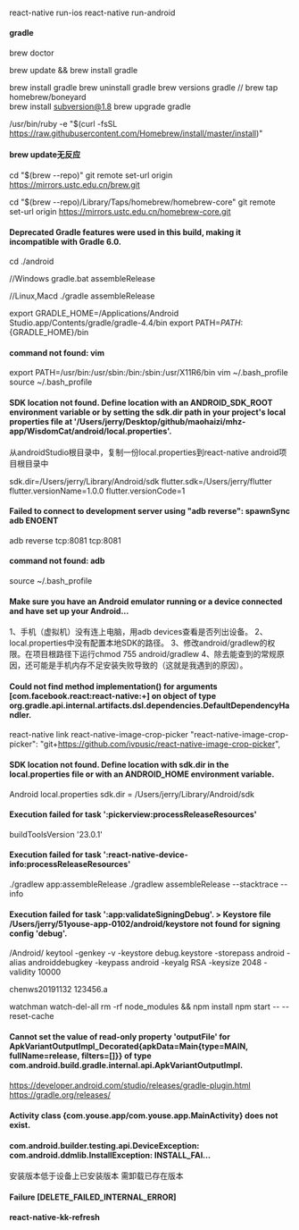 #### 

react-native run-ios
react-native run-android

#### gradle
brew doctor

brew update && brew install gradle

brew install gradle
brew uninstall gradle
  brew versions gradle
    // brew tap homebrew/boneyard  
    brew install subversion@1.8
brew upgrade gradle

/usr/bin/ruby -e "$(curl -fsSL https://raw.githubusercontent.com/Homebrew/install/master/install)"

#### brew update无反应
cd "$(brew --repo)"
git remote set-url origin https://mirrors.ustc.edu.cn/brew.git

cd "$(brew --repo)/Library/Taps/homebrew/homebrew-core"
git remote set-url origin https://mirrors.ustc.edu.cn/homebrew-core.git

####  Deprecated Gradle features were used in this build, making it incompatible with Gradle 6.0.
cd ./android

//Windows
gradle.bat assembleRelease      

//Linux,Macd
./gradle assembleRelease  

export GRADLE_HOME=/Applications/Android Studio.app/Contents/gradle/gradle-4.4/bin
export PATH=${PATH}:${GRADLE_HOME}/bin


#### command not found: vim
export PATH=/usr/bin:/usr/sbin:/bin:/sbin:/usr/X11R6/bin
vim ~/.bash_profile
source ~/.bash_profile  

#### SDK location not found. Define location with an ANDROID_SDK_ROOT environment variable or by setting the sdk.dir path in your project's local properties file at '/Users/jerry/Desktop/github/maohaizi/mhz-app/WisdomCat/android/local.properties'.
从androidStudio根目录中，复制一份local.properties到react-native android项目根目录中

sdk.dir=/Users/jerry/Library/Android/sdk
flutter.sdk=/Users/jerry/flutter
flutter.versionName=1.0.0
flutter.versionCode=1

#### Failed to connect to development server using "adb reverse": spawnSync adb ENOENT
adb reverse tcp:8081 tcp:8081
#### command not found: adb
source ~/.bash_profile

#### Make sure you have an Android emulator running or a device connected and have set up your Android...
1、手机（虚拟机）没有连上电脑，用adb devices查看是否列出设备。
2、local.properties中没有配置本地SDK的路径。
3、修改android/gradlew的权限。在项目根路径下运行chmod 755 android/gradlew
4、除去能查到的常规原因，还可能是手机内存不足安装失败导致的（这就是我遇到的原因）。

#### Could not find method implementation() for arguments [com.facebook.react:react-native:+] on object of type org.gradle.api.internal.artifacts.dsl.dependencies.DefaultDependencyHandler.
react-native link react-native-image-crop-picker
"react-native-image-crop-picker": "git+https://github.com/ivpusic/react-native-image-crop-picker",

####  SDK location not found. Define location with sdk.dir in the local.properties file or with an ANDROID_HOME environment variable.
Android
local.properties
sdk.dir = /Users/jerry/Library/Android/sdk

#### Execution failed for task ':pickerview:processReleaseResources'
buildToolsVersion '23.0.1'
####  Execution failed for task ':react-native-device-info:processReleaseResources'
./gradlew app:assembleRelease
./gradlew assembleRelease --stacktrace --info

#### Execution failed for task ':app:validateSigningDebug'. > Keystore file /Users/jerry/51youse-app-0102/android/keystore not found for signing config 'debug'.
/Android/
keytool -genkey -v -keystore debug.keystore -storepass android -alias androiddebugkey -keypass android -keyalg RSA -keysize 2048 -validity 10000

chenws20191132
123456.a

watchman watch-del-all
rm -rf node_modules && npm install
npm start -- --reset-cache

#### Cannot set the value of read-only property 'outputFile' for ApkVariantOutputImpl_Decorated{apkData=Main{type=MAIN, fullName=release, filters=[]}} of type com.android.build.gradle.internal.api.ApkVariantOutputImpl.

#### 
https://developer.android.com/studio/releases/gradle-plugin.html
https://gradle.org/releases/

#### Activity class {com.youse.app/com.youse.app.MainActivity} does not exist.
#### com.android.builder.testing.api.DeviceException: com.android.ddmlib.InstallException: INSTALL_FAI...
安装版本低于设备上已安装版本
需卸载已存在版本
#### Failure [DELETE_FAILED_INTERNAL_ERROR]


#### react-native-kk-refresh
